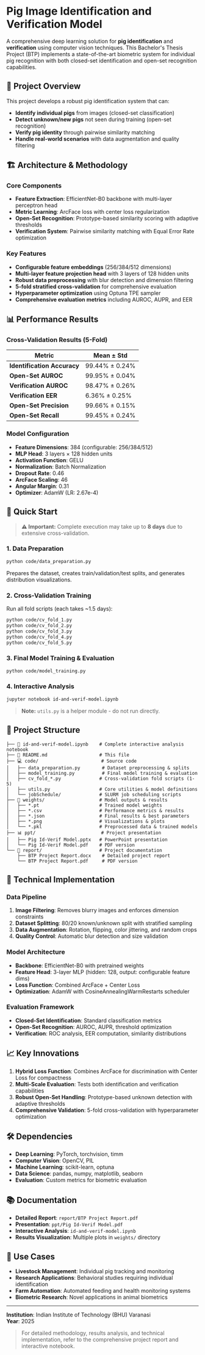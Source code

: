 # Pig Image Identification and Verification Model

A comprehensive deep learning solution for **pig identification** and **verification** using computer vision techniques. This Bachelor's Thesis Project (BTP) implements a state-of-the-art biometric system for individual pig recognition with both closed-set identification and open-set recognition capabilities.

## 🎯 Project Overview

This project develops a robust pig identification system that can:

- **Identify individual pigs** from images (closed-set classification)
- **Detect unknown/new pigs** not seen during training (open-set recognition)
- **Verify pig identity** through pairwise similarity matching
- **Handle real-world scenarios** with data augmentation and quality filtering

## 🏗️ Architecture & Methodology

### Core Components

- **Feature Extraction**: EfficientNet-B0 backbone with multi-layer perceptron head
- **Metric Learning**: ArcFace loss with center loss regularization
- **Open-Set Recognition**: Prototype-based similarity scoring with adaptive thresholds
- **Verification System**: Pairwise similarity matching with Equal Error Rate optimization

### Key Features

- **Configurable feature embeddings** (256/384/512 dimensions)
- **Multi-layer feature projection head** with 3 layers of 128 hidden units
- **Robust data preprocessing** with blur detection and dimension filtering
- **5-fold stratified cross-validation** for comprehensive evaluation
- **Hyperparameter optimization** using Optuna TPE sampler
- **Comprehensive evaluation metrics** including AUROC, AUPR, and EER

## 📊 Performance Results

### Cross-Validation Results (5-Fold)

| Metric | Mean ± Std |
|--------|------------|
| **Identification Accuracy** | 99.44% ± 0.24% |
| **Open-Set AUROC** | 99.95% ± 0.04% |
| **Verification AUROC** | 98.47% ± 0.26% |
| **Verification EER** | 6.36% ± 0.25% |
| **Open-Set Precision** | 99.66% ± 0.15% |
| **Open-Set Recall** | 99.45% ± 0.24% |

### Model Configuration

- **Feature Dimensions**: 384 (configurable: 256/384/512)
- **MLP Head**: 3 layers × 128 hidden units
- **Activation Function**: GELU
- **Normalization**: Batch Normalization
- **Dropout Rate**: 0.46
- **ArcFace Scaling**: 46
- **Angular Margin**: 0.31
- **Optimizer**: AdamW (LR: 2.67e-4)

## 🚀 Quick Start

> **⚠️ Important:** Complete execution may take up to **8 days** due to extensive cross-validation.

### 1. Data Preparation

```bash
python code/data_preparation.py
```

Prepares the dataset, creates train/validation/test splits, and generates distribution visualizations.

### 2. Cross-Validation Training

Run all fold scripts (each takes ~1.5 days):

```bash
python code/cv_fold_1.py
python code/cv_fold_2.py
python code/cv_fold_3.py
python code/cv_fold_4.py
python code/cv_fold_5.py
```

### 3. Final Model Training & Evaluation

```bash
python code/model_training.py
```

### 4. Interactive Analysis

```bash
jupyter notebook id-and-verif-model.ipynb
```

> **Note:** `utils.py` is a helper module - do not run directly.

## 📁 Project Structure

```text
├── 📓 id-and-verif-model.ipynb    # Complete interactive analysis notebook
├── 📝 README.md                   # This file
├── 💻 code/                       # Source code
│   ├── data_preparation.py        # Dataset preprocessing & splits
│   ├── model_training.py          # Final model training & evaluation  
│   ├── cv_fold_*.py              # Cross-validation fold scripts (1-5)
│   ├── utils.py                  # Core utilities & model definitions
│   └── jobSchedule/              # SLURM job scheduling scripts
├── 🎯 weights/                    # Model outputs & results
│   ├── *.pt                      # Trained model weights
│   ├── *.csv                     # Performance metrics & results
│   ├── *.json                    # Final results & best parameters
│   ├── *.png                     # Visualizations & plots
│   └── *.pkl                     # Preprocessed data & trained models
├── 📊 ppt/                        # Project presentation
│   ├── Pig Id-Verif Model.pptx   # PowerPoint presentation
│   └── Pig Id-Verif Model.pdf    # PDF version
└── 📄 report/                     # Project documentation
    ├── BTP Project Report.docx    # Detailed project report
    └── BTP Project Report.pdf     # PDF version
```

## 🔬 Technical Implementation

### Data Pipeline

1. **Image Filtering**: Removes blurry images and enforces dimension constraints
2. **Dataset Splitting**: 80/20 known/unknown split with stratified sampling
3. **Data Augmentation**: Rotation, flipping, color jittering, and random crops
4. **Quality Control**: Automatic blur detection and size validation

### Model Architecture

- **Backbone**: EfficientNet-B0 with pretrained weights
- **Feature Head**: 3-layer MLP (hidden: 128, output: configurable feature dims)
- **Loss Function**: Combined ArcFace + Center Loss
- **Optimization**: AdamW with CosineAnnealingWarmRestarts scheduler

### Evaluation Framework

- **Closed-Set Identification**: Standard classification metrics
- **Open-Set Recognition**: AUROC, AUPR, threshold optimization
- **Verification**: ROC analysis, EER computation, similarity distributions

## 📈 Key Innovations

1. **Hybrid Loss Function**: Combines ArcFace for discrimination with Center Loss for compactness
2. **Multi-Scale Evaluation**: Tests both identification and verification capabilities
3. **Robust Open-Set Handling**: Prototype-based unknown detection with adaptive thresholds
4. **Comprehensive Validation**: 5-fold cross-validation with hyperparameter optimization

## 🛠️ Dependencies

- **Deep Learning**: PyTorch, torchvision, timm
- **Computer Vision**: OpenCV, PIL
- **Machine Learning**: scikit-learn, optuna
- **Data Science**: pandas, numpy, matplotlib, seaborn
- **Evaluation**: Custom metrics for biometric evaluation

## 📚 Documentation

- **Detailed Report**: `report/BTP Project Report.pdf`
- **Presentation**: `ppt/Pig Id-Verif Model.pdf`
- **Interactive Analysis**: `id-and-verif-model.ipynb`
- **Results Visualization**: Multiple plots in `weights/` directory

## 🎯 Use Cases

- **Livestock Management**: Individual pig tracking and monitoring
- **Research Applications**: Behavioral studies requiring individual identification
- **Farm Automation**: Automated feeding and health monitoring systems
- **Biometric Research**: Novel applications in animal biometrics

---

**Institution**: Indian Institute of Technology (BHU) Varanasi  
**Year**: 2025

> For detailed methodology, results analysis, and technical implementation, refer to the comprehensive project report and interactive notebook.

